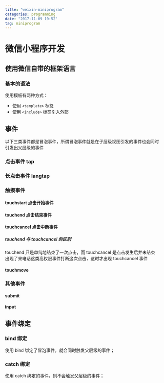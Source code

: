 ```yaml
---
title: "weixin-miniprogram"
categories: programming
date: "2017-11-09 10:52"
tag: miniprogram
---
```


# 微信小程序开发

## 使用微信自带的框架语言

### 基本的语法

使用模板有两种方式：
- 使用 `<template>` 标签
- 使用 `<include>` 标签引入外部

## 事件

以下三类事件都是冒泡事件，所谓冒泡事件就是在子层级视图引发的事件也会同时引发出父层级的事件

### 点击事件 tap

### 长点击事件 langtap

### 触摸事件

#### touchstart 点击开始事件

#### touchend 点击结束事件

#### touchcancel 点击中断事件

##### touchend 与 touchcancel 的区别

touchend 只是单纯地结束了一次点击，而 touchcancel 是点击发生后并未结束出现了来电话这类高权限事件打断这次点击，这时才出现 touchcancel 事件

#### touchmove

### 其他事件

#### submit

#### input

## 事件绑定

### bind 绑定

使用 bind 绑定了冒泡事件，就会同时触发父层级的事件；

### catch 绑定

使用 catch 绑定的事件，则不会触发父层级的事件；
